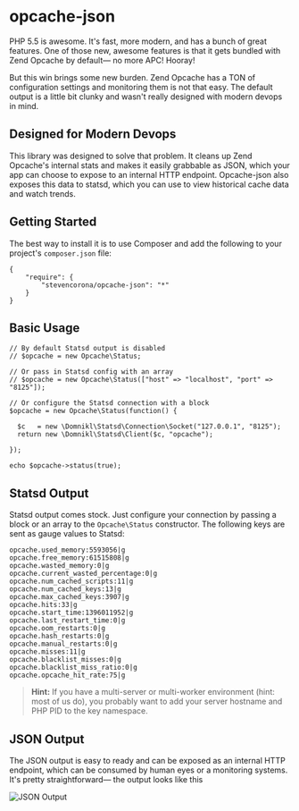# opcache-json

PHP 5.5 is awesome. It's fast, more modern, and has a bunch of great features. One of those new, awesome features is that it gets bundled with Zend Opcache by default— no more APC! Hooray!

But this win brings some new burden. Zend Opcache has a TON of configuration settings and monitoring them is not that easy. The default output is a little bit clunky and wasn't really designed with modern devops in mind.

## Designed for Modern Devops
This library was designed to solve that problem. It cleans up Zend Opcache's internal stats and makes it easily grabbable as JSON, which your app can choose to expose to an internal HTTP endpoint. Opcache-json also exposes this data to statsd, which you can use to view historical cache data and watch trends.

## Getting Started
The best way to install it is to use Composer and add the following to your project's `composer.json` file:

    {
        "require": {
            "stevencorona/opcache-json": "*"
        }
    }
    
## Basic Usage

    // By default Statsd output is disabled
    // $opcache = new Opcache\Status;
    
    // Or pass in Statsd config with an array
    // $opcache = new Opcache\Status(["host" => "localhost", "port" => "8125"]);
    
    // Or configure the Statsd connection with a block
    $opcache = new Opcache\Status(function() {
    
      $c   = new \Domnikl\Statsd\Connection\Socket("127.0.0.1", "8125");
      return new \Domnikl\Statsd\Client($c, "opcache");
    
    });
    
    echo $opcache->status(true);

## Statsd Output

Statsd output comes stock. Just configure your connection by passing a block or an array to the `Opcache\Status` constructor. The following keys are sent as gauge values to Statsd:

    opcache.used_memory:5593056|g
    opcache.free_memory:61515808|g
    opcache.wasted_memory:0|g
    opcache.current_wasted_percentage:0|g
    opcache.num_cached_scripts:11|g
    opcache.num_cached_keys:13|g
    opcache.max_cached_keys:3907|g
    opcache.hits:33|g
    opcache.start_time:1396011952|g
    opcache.last_restart_time:0|g
    opcache.oom_restarts:0|g
    opcache.hash_restarts:0|g
    opcache.manual_restarts:0|g
    opcache.misses:11|g
    opcache.blacklist_misses:0|g
    opcache.blacklist_miss_ratio:0|g
    opcache.opcache_hit_rate:75|g

> **Hint:** If you have a multi-server or multi-worker environment (hint: most of us do), you probably want to add your server hostname and PHP PID to the key namespace.


## JSON Output
The JSON output is easy to ready and can be exposed as an internal HTTP endpoint, which can be consumed by human eyes or a monitoring systems. It's pretty straightforward— the output looks like this</p>

![JSON Output](http://stevencorona.github.io/opcache-json/images/screenshot.png)
